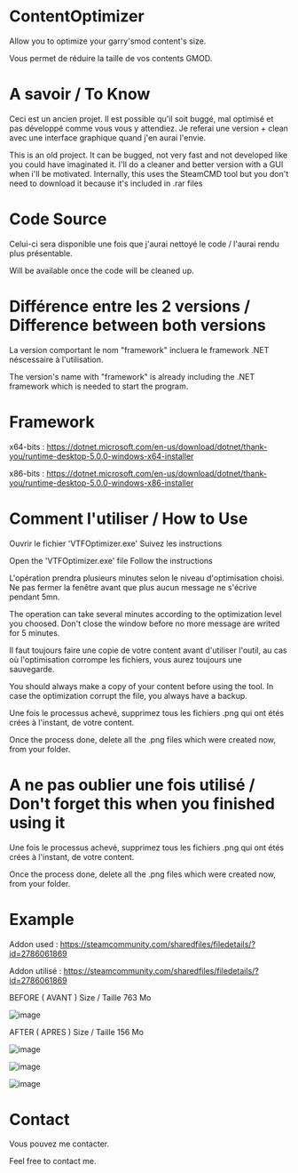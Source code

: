 # ContentOptimizer
Allow you to optimize your garry'smod content's size. 

Vous permet de réduire la taille de vos contents GMOD.

# A savoir / To Know
Ceci est un ancien projet. Il est possible qu'il soit buggé, mal optimisé et pas développé comme vous vous y attendiez. Je referai une version + clean avec une interface graphique quand j'en aurai l'envie.

This is an old project. It can be bugged, not very fast and not developed like you could have imaginated it. I'll do a cleaner and better version with a GUI when i'll be motivated.
Internally, this uses the SteamCMD tool but you don't need to download it because it's included in .rar files

# Code Source
Celui-ci sera disponible une fois que j'aurai nettoyé le code / l'aurai rendu plus présentable.

Will be available once the code will be cleaned up.

# Différence entre les 2 versions / Difference between both versions
La version comportant le nom "framework" incluera le framework .NET néscessaire à l'utilisation.

The version's name with "framework" is already including the .NET framework which is needed to start the program.

# Framework
x64-bits : https://dotnet.microsoft.com/en-us/download/dotnet/thank-you/runtime-desktop-5.0.0-windows-x64-installer

x86-bits : https://dotnet.microsoft.com/en-us/download/dotnet/thank-you/runtime-desktop-5.0.0-windows-x86-installer

# Comment l'utiliser / How to Use
Ouvrir le fichier 'VTFOptimizer.exe'
Suivez les instructions

Open the 'VTFOptimizer.exe' file
Follow the instructions

L'opération prendra plusieurs minutes selon le niveau d'optimisation choisi. Ne pas fermer la fenêtre avant que plus aucun message ne s'écrive pendant 5mn.

The operation can take several minutes according to the optimization level you choosed. Don't close the window before no more message are writed for 5 minutes.

Il faut toujours faire une copie de votre content avant d'utiliser l'outil, au cas où l'optimisation corrompe les fichiers, vous aurez toujours une sauvegarde.

You should always make a copy of your content before using the tool. In case the optimization corrupt the file, you always have a backup.

Une fois le processus achevé, supprimez tous les fichiers .png qui ont étés crées à l'instant, de votre content.

Once the process done, delete all the .png files which were created now, from your folder.

# A ne pas oublier une fois utilisé / Don't forget this when you finished using it

Une fois le processus achevé, supprimez tous les fichiers .png qui ont étés crées à l'instant, de votre content.

Once the process done, delete all the .png files which were created now, from your folder.


# Example

Addon used : https://steamcommunity.com/sharedfiles/filedetails/?id=2786061869

Addon utilisé : https://steamcommunity.com/sharedfiles/filedetails/?id=2786061869

BEFORE ( AVANT )
Size / Taille 763 Mo

![image](https://user-images.githubusercontent.com/82554322/171998697-84eda593-7f15-43d4-89c5-2edb1c0d7da3.png)

AFTER ( APRES )
Size / Taille 156 Mo

![image](https://user-images.githubusercontent.com/82554322/171999546-8b5de7b4-6ac3-4839-bfee-f5e88641e2b9.png)

![image](https://user-images.githubusercontent.com/82554322/171999832-d3441a7d-67f7-499f-97f9-cdec9e73643f.png)

![image](https://user-images.githubusercontent.com/82554322/171999840-f32b1791-183f-46c3-be44-cf9ae54ffaf1.png)


# Contact

Vous pouvez me contacter.

Feel free to contact me.

